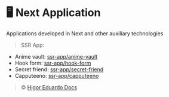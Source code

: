 # :desktop_computer: Next Application

Applications developed in Next and other auxiliary technologies

> SSR App:

- Anime vault: [ssr-app/anime-vault](https://github.com/higoreduardodocs/next/tree/ssr-app/anime-vault)
- Hook form: [ssr-app/hook-form](https://github.com/higoreduardodocs/next/tree/ssr-app/hook-form)
- Secret friend: [ssr-app/secret-friend](https://github.com/higoreduardodocs/next/tree/ssr-app/secret-friend)
- Capputeeno: [ssr-app/capputeeno](https://github.com/higoreduardodocs/next/tree/ssr-app/capputeeno)

> :copyright: [Higor Eduardo Docs](https://github.com/higoreduardodocs)
